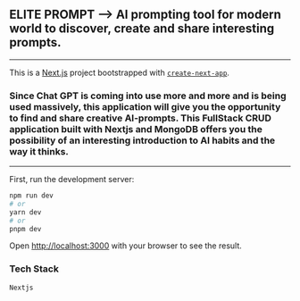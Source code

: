 ## ELITE PROMPT --> AI prompting tool for modern world to discover, create and share interesting prompts.
---

This is a [Next.js](https://nextjs.org/) project bootstrapped with [`create-next-app`](https://github.com/vercel/next.js/tree/canary/packages/create-next-app).

### Since Chat GPT is coming into use more and more and is being used massively, this application will give you the opportunity to find and share creative AI-prompts. This FullStack CRUD application built with Nextjs and MongoDB offers you the possibility of an interesting introduction to AI habits and the way it thinks. 

---

First, run the development server:

```bash
npm run dev
# or
yarn dev
# or
pnpm dev
```

Open [http://localhost:3000](http://localhost:3000) with your browser to see the result.

### Tech Stack
```bash
Nextjs
```
